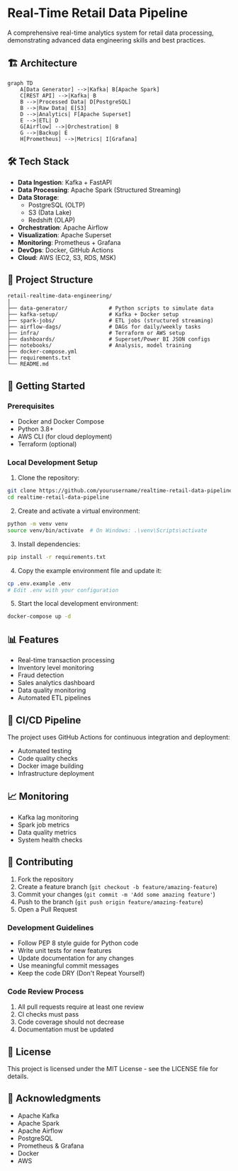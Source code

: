 # Real-Time Retail Data Pipeline

A comprehensive real-time analytics system for retail data processing, demonstrating advanced data engineering skills and best practices.

## 🏗️ Architecture

```mermaid
graph TD
    A[Data Generator] -->|Kafka| B[Apache Spark]
    C[REST API] -->|Kafka| B
    B -->|Processed Data| D[PostgreSQL]
    B -->|Raw Data| E[S3]
    D -->|Analytics| F[Apache Superset]
    E -->|ETL| D
    G[Airflow] -->|Orchestration| B
    G -->|Backup| E
    H[Prometheus] -->|Metrics| I[Grafana]
```

## 🛠️ Tech Stack

- **Data Ingestion**: Kafka + FastAPI
- **Data Processing**: Apache Spark (Structured Streaming)
- **Data Storage**: 
  - PostgreSQL (OLTP)
  - S3 (Data Lake)
  - Redshift (OLAP)
- **Orchestration**: Apache Airflow
- **Visualization**: Apache Superset
- **Monitoring**: Prometheus + Grafana
- **DevOps**: Docker, GitHub Actions
- **Cloud**: AWS (EC2, S3, RDS, MSK)

## 📁 Project Structure

```
retail-realtime-data-engineering/
│
├── data-generator/             # Python scripts to simulate data
├── kafka-setup/                # Kafka + Docker setup
├── spark-jobs/                 # ETL jobs (structured streaming)
├── airflow-dags/               # DAGs for daily/weekly tasks
├── infra/                      # Terraform or AWS setup
├── dashboards/                 # Superset/Power BI JSON configs
├── notebooks/                  # Analysis, model training
├── docker-compose.yml
├── requirements.txt
└── README.md
```

## 🚀 Getting Started

### Prerequisites

- Docker and Docker Compose
- Python 3.8+
- AWS CLI (for cloud deployment)
- Terraform (optional)

### Local Development Setup

1. Clone the repository:
```bash
git clone https://github.com/yourusername/realtime-retail-data-pipeline.git
cd realtime-retail-data-pipeline
```

2. Create and activate a virtual environment:
```bash
python -m venv venv
source venv/bin/activate  # On Windows: .\venv\Scripts\activate
```

3. Install dependencies:
```bash
pip install -r requirements.txt
```

4. Copy the example environment file and update it:
```bash
cp .env.example .env
# Edit .env with your configuration
```

5. Start the local development environment:
```bash
docker-compose up -d
```

## 📊 Features

- Real-time transaction processing
- Inventory level monitoring
- Fraud detection
- Sales analytics dashboard
- Data quality monitoring
- Automated ETL pipelines

## 🔄 CI/CD Pipeline

The project uses GitHub Actions for continuous integration and deployment:
- Automated testing
- Code quality checks
- Docker image building
- Infrastructure deployment

## 📈 Monitoring

- Kafka lag monitoring
- Spark job metrics
- Data quality metrics
- System health checks

## 🤝 Contributing

1. Fork the repository
2. Create a feature branch (`git checkout -b feature/amazing-feature`)
3. Commit your changes (`git commit -m 'Add some amazing feature'`)
4. Push to the branch (`git push origin feature/amazing-feature`)
5. Open a Pull Request

### Development Guidelines

- Follow PEP 8 style guide for Python code
- Write unit tests for new features
- Update documentation for any changes
- Use meaningful commit messages
- Keep the code DRY (Don't Repeat Yourself)

### Code Review Process

1. All pull requests require at least one review
2. CI checks must pass
3. Code coverage should not decrease
4. Documentation must be updated

## 📝 License

This project is licensed under the MIT License - see the LICENSE file for details.

## 🙏 Acknowledgments

- Apache Kafka
- Apache Spark
- Apache Airflow
- PostgreSQL
- Prometheus & Grafana
- Docker
- AWS